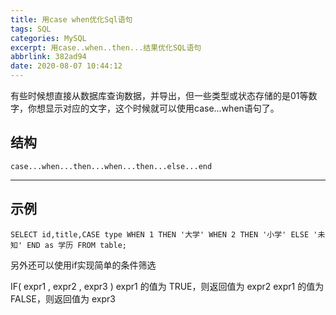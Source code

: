 ```yaml
---
title: 用case when优化Sql语句
tags: SQL
categories: MySQL
excerpt: 用case..when..then...结果优化SQL语句
abbrlink: 382ad94
date: 2020-08-07 10:44:12
---
```

有些时候想直接从数据库查询数据，并导出，但一些类型或状态存储的是01等数字，你想显示对应的文字，这个时候就可以使用case...when语句了。
## 结构
```
case...when...then...when...then...else...end
```
************
## 示例
```
SELECT id,title,CASE type WHEN 1 THEN '大学' WHEN 2 THEN '小学' ELSE '未知' END as 学历 FROM table;
```
另外还可以使用if实现简单的条件筛选

IF( expr1 , expr2 , expr3 )
expr1 的值为 TRUE，则返回值为 expr2
expr1 的值为 FALSE，则返回值为 expr3
